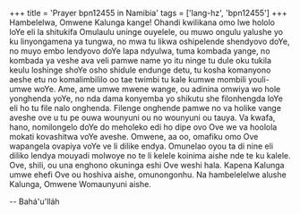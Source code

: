+++
title = 'Prayer bpn12455 in Namibia'
tags = ['lang-hz', 'bpn12455']
+++
Hambelelwa, Omwene Kalunga kange! Ohandi kwilikana omo lwe hololo loYe eli la shitukifa Omulaulu uninge ouyelele, ou muwo ongulu yalushe yo ku linyongamena ya tungwa, no mwa tu likwa oshipelende shendyovo doYe, no muyo embo lendyovo doYe lapa ndyulwa, tuma kombada yange, no kombada ya veshe ava veli pamwe name yo itu ninge tu dule oku tukila keulu loshinge shoYe osho shidule endunge detu, tu kosha komanyono aeshe etu no komalimbililo oo tae twimbi tu kale kumwe mombili youli-umwe woYe.
	Ame, ame umwe mwene wange, ou adinina omwiya wo hole yonghenda yoYe, no nda dama konyemba yo shikutu she filonhengda loYe eli ho tu file nalo onghenda. Filenge onghende pamwe no va holike vange aveshe ove u tu pe ouwa wounyuni ou no wounyuni ou tauya. Va kwafa, hano, nomilongelo doYe do meholeko edi ho dipe ovo Ove we va hoolola mokati kovashitwa voYe aveshe. Omwene, aa oo, omafiku omo Ove wapangela ovapiya voYe ve li dilike endya. 
	Omunelao oyou ta di nine eli diliko lendya mouyadi molwoye no te li kelele koinima aishe nde te ku kalele. Ove, shili, ou una enghono okuninga eshi Ove weshi hala. 
	Kapena Kalunga umwe ehefi Ove ou hoshiva aishe, omunongonhu. Na hambelelelwe alushe Kalunga, Omwene Womaunyuni aishe.

-- Bahá'u'lláh
